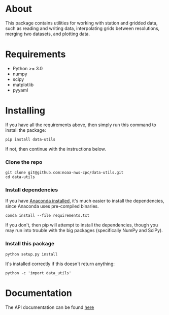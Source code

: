 About
=====

This package contains utilities for working with station and gridded data, such as reading and writing data, interpolating grids between resolutions, merging two datasets, and plotting data.

Requirements
============

- Python >= 3.0
- numpy
- scipy
- matplotlib
- pyyaml

Installing
==========

If you have all the requirements above, then simply run this command to install the package:

    pip install data-utils

If not, then continue with the instructions below.

### Clone the repo

    git clone git@github.com:noaa-nws-cpc/data-utils.git
    cd data-utils

### Install dependencies

If you have [Anaconda installed](http://docs.continuum.io/anaconda/install.html), it's much easier to install the dependencies, since Anaconda uses pre-compiled binaries.

    conda install --file requirements.txt

If you don't, then pip will attempt to install the dependencies, though you may run into trouble with the big packages (specifically NumPy and SciPy).

### Install this package

    python setup.py install

It's installed correctly if this doesn't return anything:

    python -c 'import data_utils'

Documentation
=============

The API documentation can be found [here](http://cpcwebapps.ncep.noaa.gov/python-docs/data_utils)
